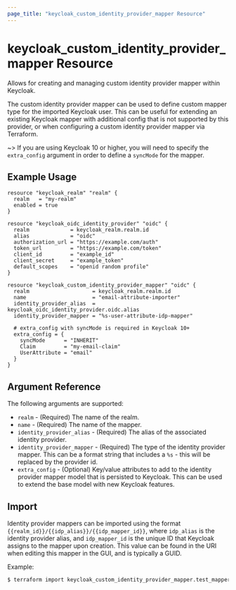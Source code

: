 ```yaml
---
page_title: "keycloak_custom_identity_provider_mapper Resource"
---
```


# keycloak\_custom\_identity\_provider\_mapper Resource

Allows for creating and managing custom identity provider mapper within Keycloak.

The custom identity provider mapper can be used to define custom mapper type for the imported Keycloak user. This can be
useful for extending an existing Keycloak mapper with additional config that is not supported by this provider, or when
configuring a custom identity provider mapper via Terraform.

~> If you are using Keycloak 10 or higher, you will need to specify the `extra_config` argument in order to define a `syncMode` for the mapper.

## Example Usage

```hcl
resource "keycloak_realm" "realm" {
  realm   = "my-realm"
  enabled = true
}

resource "keycloak_oidc_identity_provider" "oidc" {
  realm             = keycloak_realm.realm.id
  alias             = "oidc"
  authorization_url = "https://example.com/auth"
  token_url         = "https://example.com/token"
  client_id         = "example_id"
  client_secret     = "example_token"
  default_scopes    = "openid random profile"
}

resource "keycloak_custom_identity_provider_mapper" "oidc" {
  realm                    = keycloak_realm.realm.id
  name                     = "email-attribute-importer"
  identity_provider_alias  = keycloak_oidc_identity_provider.oidc.alias
  identity_provider_mapper = "%s-user-attribute-idp-mapper"

  # extra_config with syncMode is required in Keycloak 10+
  extra_config = {
    syncMode      = "INHERIT"
    Claim         = "my-email-claim"
    UserAttribute = "email"
  }
}
```

## Argument Reference

The following arguments are supported:

- `realm` - (Required) The name of the realm.
- `name` - (Required) The name of the mapper.
- `identity_provider_alias` - (Required) The alias of the associated identity provider.
- `identity_provider_mapper` - (Required) The type of the identity provider mapper. This can be a format string that includes a `%s` - this will be replaced by the provider id.
- `extra_config` - (Optional) Key/value attributes to add to the identity provider mapper model that is persisted to Keycloak. This can be used to extend the base model with new Keycloak features.

## Import

Identity provider mappers can be imported using the format `{{realm_id}}/{{idp_alias}}/{{idp_mapper_id}}`, where `idp_alias` is the identity provider alias, and `idp_mapper_id` is the unique ID that Keycloak
assigns to the mapper upon creation. This value can be found in the URI when editing this mapper in the GUI, and is typically a GUID.

Example:

```bash
$ terraform import keycloak_custom_identity_provider_mapper.test_mapper my-realm/my-mapper/f446db98-7133-4e30-b18a-3d28fde7ca1b
```
